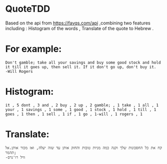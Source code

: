 # QuoteTDD
Based on the api from https://favqs.com/api ,combining two features including : Histogram of the words , Translate of the quote to Hebrew .
# For example:

```
Don't gamble; take all your savings and buy some good stock and hold it till it goes up, then sell it. If it don't go up, don't buy it.
-Will Rogers

```
# Histogram:

```
it , 5 dont , 3 and , 2 buy , 2 up , 2 gamble; , 1 take , 1 all , 1 your , 1 savings , 1 some , 1 good , 1 stock , 1 hold , 1 till , 1 goes , 1 then , 1 sell , 1 if , 1 go , 1-will , 1 rogers , 1

```
# Translate:
```
קח את כל החסכונות שלך וקנה כמה מניות טובות והחזק אותן עד שזה יעלה, ואז מכור אותן.אל תהמר;
-וויל רו'גרס
```
